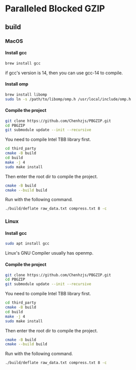 # Paralleled Blocked GZIP
## build

### MacOS

#### Install gcc

```bash
brew install gcc
```
if gcc's version is 14, then you can use gcc-14 to compile.

#### Install omp

```bash
brew install libomp
sudo ln -s /path/to/libomp/omp.h /usr/local/include/omp.h
```
#### Compile the project

```bash
git clone https://github.com/Chenhzjs/PBGZIP.git
cd PBGZIP
git submodule update --init --recursive

```

You need to compile Intel TBB library first.

```bash
cd third_party
cmake -B build
cd build
make -j 4
sudo make install
```

Then enter the root dir to compile the project.
 
```bash
cmake -B build
cmake --build build
```

Run with the following command.

```bash
./build/deflate raw_data.txt compress.txt 8 -c
```

### Linux

#### Install gcc

```bash
sudo apt install gcc
```
Linux's GNU Compiler usually has openmp.

#### Compile the project

```bash
git clone https://github.com/Chenhzjs/PBGZIP.git
cd PBGZIP
git submodule update --init --recursive

```

You need to compile Intel TBB library first.

```bash
cd third_party
cmake -B build
cd build
make -j 4
sudo make install
```

Then enter the root dir to compile the project.
 
```bash
cmake -B build
cmake --build build
```

Run with the following command.

```bash
./build/deflate raw_data.txt compress.txt 8 -c
```
